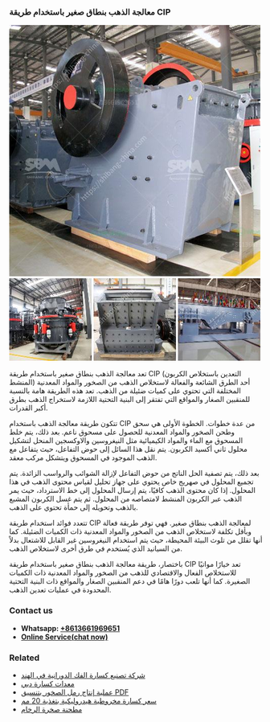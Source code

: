 <h3>معالجة الذهب بنطاق صغير باستخدام طريقة CIP</h3><img src='1701854177.jpg' alt=''><p>تعد معالجة الذهب بنطاق صغير باستخدام طريقة CIP (التعدين باستخلاص الكربون المنشط) أحد الطرق الشائعة والفعالة لاستخلاص الذهب من الصخور والمواد المعدنية المختلفة التي تحتوي على كميات ضئيلة من الذهب. تعد هذه الطريقة هامة بالنسبة للمنقبين الصغار والمواقع التي تفتقر إلى البنية التحتية اللازمة لاستخراج الذهب بطرق أكبر القدرات.</p><p>تتكون طريقة معالجة الذهب باستخدام CIP من عدة خطوات. الخطوة الأولى هي سحق وطحن الصخور والمواد المعدنية للحصول على مسحوق ناعم. بعد ذلك، يتم خلط المسحوق مع الماء والمواد الكيميائية مثل النيغروسين والاوكسجين المنحل لتشكيل محلول ثاني أكسيد الكربون. يتم نقل هذا السائل إلى حوض التفاعل، حيث يتفاعل مع الذهب الموجود في المسحوق ويتشكل مركب معقد. </p><p>بعد ذلك، يتم تصفية الحل الناتج من حوض التفاعل لإزالة الشوائب والرواسب الزائدة. يتم تجميع المحلول في صهريج خاص يحتوي على جهاز تحليل لقياس محتوى الذهب في هذا المحلول. إذا كان محتوى الذهب كافيًا، يتم إرسال المحلول إلى خط الاسترداد، حيث يمر الذهب عبر الكربون المنشط لامتصاصه من المحلول. ثم يتم غسل الكربون المشبع بالذهب وتحويله إلى حمأة تحتوي على الذهب. </p><p>تتعدد فوائد استخدام طريقة CIP لمعالجة الذهب بنطاق صغير. فهي توفر طريقة فعالة وبأقل تكلفة لاستخلاص الذهب من الصخور والمواد المعدنية ذات الكميات الضئيلة. كما أنها تقلل من تلوث البيئة المحيطة، حيث يتم استخدام النيغروسين غير القابل للاشتعال بدلاً من السيانيد الذي يُستخدم في طرق أخرى لاستخلاص الذهب.</p><p>باختصار، طريقة معالجة الذهب بنطاق صغير باستخدام طريقة CIP تعد خيارًا مواتيًا للاستخلاص الفعال والاقتصادي للذهب من الصخور والمواد المعدنية ذات الكميات الصغيرة. كما أنها تلعب دورًا هامًا في دعم المنقبين الصغار والمواقع ذات البنية التحتية المحدودة في عمليات تعدين الذهب.</p><h3>Contact us</h3><ul><li><strong>Whatsapp:&nbsp;<a href="https://wa.me/8613661969651">+8613661969651</a></strong></li><li><a href="https://swt.shibang-china.com/?git&amp;zhl&amp;معالجة الذهب بنطاق صغير باستخدام طريقة CIP"><strong>Online Service(chat now)</strong></a></li></ul><h3>Related</h3><ul><li><a href='شركة تصنيع كسارة الفك الدورانية في الهند.md'>شركة تصنيع كسارة الفك الدورانية في الهند</a></li><li><a href='معدات كسارة دبي.md'>معدات كسارة دبي</a></li><li><a href='عملية إنتاج رمل الصخور بتنسيق PDF.md'>عملية إنتاج رمل الصخور بتنسيق PDF</a></li><li><a href='سعر كسارة مخروطية هيدروليكية بتغذية 20 مم.md'>سعر كسارة مخروطية هيدروليكية بتغذية 20 مم</a></li><li><a href='مطحنة صخرة الرخام.md'>مطحنة صخرة الرخام</a></li></ul>